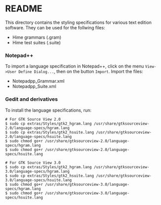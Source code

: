 # README #

This directory contains the styling specifications for various text edition software.
They can be used for the follwing files:

* Hime grammars (.gram)
* Hime test suites (.suite)


### Notepad++ ###

To import a language specification in Notepad++, click on the menu `View->User Define Dialog...`, then on the button `Import`.
Import the files:

* Notepadpp_Grammar.xml
* Notepadpp_Suite.xml


### Gedit and derivatives ###

To install the language specifications, run:

```
# For GTK Source View 2.0
$ sudo cp extras/Styles/gtk2_hgram.lang /usr/share/gtksourceview-2.0/language-specs/hgram.lang
$ sudo cp extras/Styles/gtk2_hsuite.lang /usr/share/gtksourceview-2.0/language-specs/hsuite.lang
$ sudo chmod go+r /usr/share/gtksourceview-2.0/language-specs/hgram.lang
$ sudo chmod go+r /usr/share/gtksourceview-2.0/language-specs/hsuite.lang

# For GTK Source View 3.0
$ sudo cp extras/Styles/gtk2_hgram.lang /usr/share/gtksourceview-3.0/language-specs/hgram.lang
$ sudo cp extras/Styles/gtk2_hsuite.lang /usr/share/gtksourceview-3.0/language-specs/hsuite.lang
$ sudo chmod go+r /usr/share/gtksourceview-3.0/language-specs/hgram.lang
$ sudo chmod go+r /usr/share/gtksourceview-3.0/language-specs/hsuite.lang
```
